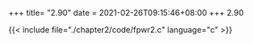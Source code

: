 +++
title= "2.90"
date = 2021-02-26T09:15:46+08:00
+++
2.90

{{< include file="./chapter2/code/fpwr2.c" language="c" >}}

